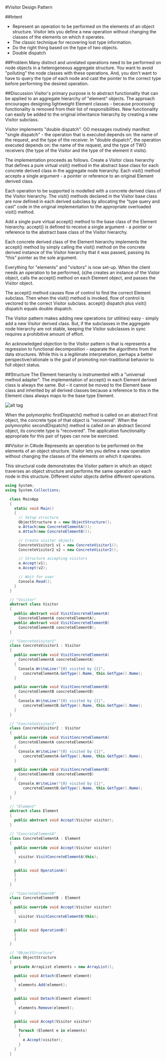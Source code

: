 #Visitor Design Pattern 

##Intent
- Represent an operation to be performed on the elements of an object structure. Visitor lets you define a new operation without changing the classes of the elements on which it operates.
- The classic technique for recovering lost type information.
- Do the right thing based on the type of two objects.
- Double dispatch

##Problem
Many distinct and unrelated operations need to be performed on node objects in a heterogeneous aggregate structure. You want to avoid "polluting" the node classes with these operations. And, you don't want to have to query the type of each node and cast the pointer to the correct type before performing the desired operation.

##Discussion
Visitor's primary purpose is to abstract functionality that can be applied to an aggregate hierarchy of "element" objects. The approach encourages designing lightweight Element classes - because processing functionality is removed from their list of responsibilities. New functionality can easily be added to the original inheritance hierarchy by creating a new Visitor subclass.

Visitor implements "double dispatch". OO messages routinely manifest "single dispatch" - the operation that is executed depends on: the name of the request, and the type of the receiver. In "double dispatch", the operation executed depends on: the name of the request, and the type of TWO receivers (the type of the Visitor and the type of the element it visits).

The implementation proceeds as follows. Create a Visitor class hierarchy that defines a pure virtual visit() method in the abstract base class for each concrete derived class in the aggregate node hierarchy. Each visit() method accepts a single argument - a pointer or reference to an original Element derived class.

Each operation to be supported is modelled with a concrete derived class of the Visitor hierarchy. The visit() methods declared in the Visitor base class are now defined in each derived subclass by allocating the "type query and cast" code in the original implementation to the appropriate overloaded visit() method.

Add a single pure virtual accept() method to the base class of the Element hierarchy.  accept() is defined to receive a single argument - a pointer or reference to the abstract base class of the Visitor hierarchy.

Each concrete derived class of the Element hierarchy implements the accept() method by simply calling the visit() method on the concrete derived instance of the Visitor hierarchy that it was passed, passing its "this" pointer as the sole argument.

Everything for "elements" and "visitors" is now set-up. When the client needs an operation to be performed, (s)he creates an instance of the Vistor object, calls the accept() method on each Element object, and passes the Visitor object.

The accept() method causes flow of control to find the correct Element subclass. Then when the visit() method is invoked, flow of control is vectored to the correct Visitor subclass. accept() dispatch plus visit() dispatch equals double dispatch.

The Visitor pattern makes adding new operations (or utilities) easy - simply add a new Visitor derived class. But, if the subclasses in the aggregate node hierarchy are not stable, keeping the Visitor subclasses in sync requires a prohibitive amount of effort.

An acknowledged objection to the Visitor pattern is that is represents a regression to functional decomposition - separate the algorithms from the data structures. While this is a legitimate interpretation, perhaps a better perspective/rationale is the goal of promoting non-traditional behavior to full object status.

##Structure
The Element hierarchy is instrumented with a "universal method adapter". The implementation of accept() in each Element derived class is always the same. But – it cannot be moved to the Element base class and inherited by all derived classes because a reference to this in the Element class always maps to the base type Element.

![alt tag](https://sourcemaking.com/files/v2/content/patterns/Visitor1-2x.png)

When the polymorphic firstDispatch() method is called on an abstract First object, the concrete type of that object is "recovered". When the polymorphic secondDispatch() method is called on an abstract Second object, its concrete type is "recovered". The application functionality appropriate for this pair of types can now be exercised.

##Visitor in C#ode
Represents an operation to be performed on the elements of an object structure. Visitor lets you define a new operation without changing the classes of the elements on which it operates.

This structural code demonstrates the Visitor pattern in which an object traverses an object structure and performs the same operation on each node in this structure. Different visitor objects define different operations.

```c#
using System;
using System.Collections;

  class MainApp
  {
    static void Main()
    {
      // Setup structure 
      ObjectStructure o = new ObjectStructure();
      o.Attach(new ConcreteElementA());
      o.Attach(new ConcreteElementB());

      // Create visitor objects 
      ConcreteVisitor1 v1 = new ConcreteVisitor1();
      ConcreteVisitor2 v2 = new ConcreteVisitor2();

      // Structure accepting visitors 
      o.Accept(v1);
      o.Accept(v2);

      // Wait for user 
      Console.Read();
    }
  }

  // "Visitor" 
  abstract class Visitor
  {
    public abstract void VisitConcreteElementA(
      ConcreteElementA concreteElementA);
    public abstract void VisitConcreteElementB(
      ConcreteElementB concreteElementB);
  }

  // "ConcreteVisitor1" 
  class ConcreteVisitor1 : Visitor
  {
    public override void VisitConcreteElementA(
      ConcreteElementA concreteElementA)
    {
      Console.WriteLine("{0} visited by {1}",
        concreteElementA.GetType().Name, this.GetType().Name);
    }

    public override void VisitConcreteElementB(
      ConcreteElementB concreteElementB)
    {
      Console.WriteLine("{0} visited by {1}",
        concreteElementB.GetType().Name, this.GetType().Name);
    }
  }

  // "ConcreteVisitor2" 
  class ConcreteVisitor2 : Visitor
  {
    public override void VisitConcreteElementA(
      ConcreteElementA concreteElementA)
    {
      Console.WriteLine("{0} visited by {1}",
        concreteElementA.GetType().Name, this.GetType().Name);
    }

    public override void VisitConcreteElementB(
      ConcreteElementB concreteElementB)
    {
      Console.WriteLine("{0} visited by {1}",
        concreteElementB.GetType().Name, this.GetType().Name);
    }
  }

  // "Element" 
  abstract class Element
  {
    public abstract void Accept(Visitor visitor);
  }

  // "ConcreteElementA" 
  class ConcreteElementA : Element
  {
    public override void Accept(Visitor visitor)
    {
      visitor.VisitConcreteElementA(this);
    }

    public void OperationA()
    {
    }
  }

  // "ConcreteElementB" 
  class ConcreteElementB : Element
  {
    public override void Accept(Visitor visitor)
    {
      visitor.VisitConcreteElementB(this);
    }

    public void OperationB()
    {
    }
  }

  // "ObjectStructure" 
  class ObjectStructure
  {
    private ArrayList elements = new ArrayList();

    public void Attach(Element element)
    {
      elements.Add(element);
    }

    public void Detach(Element element)
    {
      elements.Remove(element);
    }

    public void Accept(Visitor visitor)
    {
      foreach (Element e in elements)
      {
        e.Accept(visitor);
      }
    }
  }
  ```